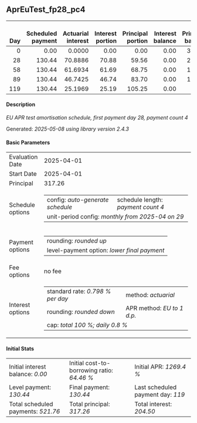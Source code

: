 <h2>AprEuTest_fp28_pc4</h2>
<table>
    <thead style="vertical-align: bottom;">
        <th style="text-align: right;">Day</th>
        <th style="text-align: right;">Scheduled payment</th>
        <th style="text-align: right;">Actuarial interest</th>
        <th style="text-align: right;">Interest portion</th>
        <th style="text-align: right;">Principal portion</th>
        <th style="text-align: right;">Interest balance</th>
        <th style="text-align: right;">Principal balance</th>
        <th style="text-align: right;">Total actuarial interest</th>
        <th style="text-align: right;">Total interest</th>
        <th style="text-align: right;">Total principal</th>
    </thead>
    <tr style="text-align: right;">
        <td class="ci00">0</td>
        <td class="ci01" style="white-space: nowrap;">0.00</td>
        <td class="ci02">0.0000</td>
        <td class="ci03">0.00</td>
        <td class="ci04">0.00</td>
        <td class="ci05">0.00</td>
        <td class="ci06">317.26</td>
        <td class="ci07">0.0000</td>
        <td class="ci08">0.00</td>
        <td class="ci09">0.00</td>
    </tr>
    <tr style="text-align: right;">
        <td class="ci00">28</td>
        <td class="ci01" style="white-space: nowrap;">130.44</td>
        <td class="ci02">70.8886</td>
        <td class="ci03">70.88</td>
        <td class="ci04">59.56</td>
        <td class="ci05">0.00</td>
        <td class="ci06">257.70</td>
        <td class="ci07">70.8886</td>
        <td class="ci08">70.88</td>
        <td class="ci09">59.56</td>
    </tr>
    <tr style="text-align: right;">
        <td class="ci00">58</td>
        <td class="ci01" style="white-space: nowrap;">130.44</td>
        <td class="ci02">61.6934</td>
        <td class="ci03">61.69</td>
        <td class="ci04">68.75</td>
        <td class="ci05">0.00</td>
        <td class="ci06">188.95</td>
        <td class="ci07">132.5820</td>
        <td class="ci08">132.57</td>
        <td class="ci09">128.31</td>
    </tr>
    <tr style="text-align: right;">
        <td class="ci00">89</td>
        <td class="ci01" style="white-space: nowrap;">130.44</td>
        <td class="ci02">46.7425</td>
        <td class="ci03">46.74</td>
        <td class="ci04">83.70</td>
        <td class="ci05">0.00</td>
        <td class="ci06">105.25</td>
        <td class="ci07">179.3244</td>
        <td class="ci08">179.31</td>
        <td class="ci09">212.01</td>
    </tr>
    <tr style="text-align: right;">
        <td class="ci00">119</td>
        <td class="ci01" style="white-space: nowrap;">130.44</td>
        <td class="ci02">25.1969</td>
        <td class="ci03">25.19</td>
        <td class="ci04">105.25</td>
        <td class="ci05">0.00</td>
        <td class="ci06">0.00</td>
        <td class="ci07">204.5213</td>
        <td class="ci08">204.50</td>
        <td class="ci09">317.26</td>
    </tr>
</table>
<h4>Description</h4>
<p><i>EU APR test amortisation schedule, first payment day 28, payment count 4</i></p>
<p>Generated: <i>2025-05-08 using library version 2.4.3</i></p>
<h4>Basic Parameters</h4>
<table>
    <tr>
        <td>Evaluation Date</td>
        <td>2025-04-01</td>
    </tr>
    <tr>
        <td>Start Date</td>
        <td>2025-04-01</td>
    </tr>
    <tr>
        <td>Principal</td>
        <td>317.26</td>
    </tr>
    <tr>
        <td>Schedule options</td>
        <td>
            <table>
                <tr>
                    <td>config: <i>auto-generate schedule</i></td>
                    <td>schedule length: <i><i>payment count</i> 4</i></td>
                </tr>
                <tr>
                    <td colspan="2" style="white-space: nowrap;">unit-period config: <i>monthly from 2025-04 on 29</i></td>
                </tr>
            </table>
        </td>
    </tr>
    <tr>
        <td>Payment options</td>
        <td>
            <table>
                <tr>
                    <td>rounding: <i>rounded up</i></td>
                </tr>
                <tr>
                    <td>level-payment option: <i>lower&nbsp;final&nbsp;payment</i></td>
                </tr>
            </table>
        </td>
    </tr>
    <tr>
        <td>Fee options</td>
        <td>no fee
        </td>
    </tr>
    <tr>
        <td>Interest options</td>
        <td>
            <table>
                <tr>
                    <td>standard rate: <i>0.798 % per day</i></td>
                    <td>method: <i>actuarial</i></td>
                </tr>
                <tr>
                    <td>rounding: <i>rounded down</i></td>
                    <td>APR method: <i>EU to 1 d.p.</i></td>
                </tr>
                <tr>
                    <td colspan="2">cap: <i>total 100 %; daily 0.8 %</td>
                </tr>
            </table>
        </td>
    </tr>
</table>
<h4>Initial Stats</h4>
<table>
    <tr>
        <td>Initial interest balance: <i>0.00</i></td>
        <td>Initial cost-to-borrowing ratio: <i>64.46 %</i></td>
        <td>Initial APR: <i>1269.4 %</i></td>
    </tr>
    <tr>
        <td>Level payment: <i>130.44</i></td>
        <td>Final payment: <i>130.44</i></td>
        <td>Last scheduled payment day: <i>119</i></td>
    </tr>
    <tr>
        <td>Total scheduled payments: <i>521.76</i></td>
        <td>Total principal: <i>317.26</i></td>
        <td>Total interest: <i>204.50</i></td>
    </tr>
</table>